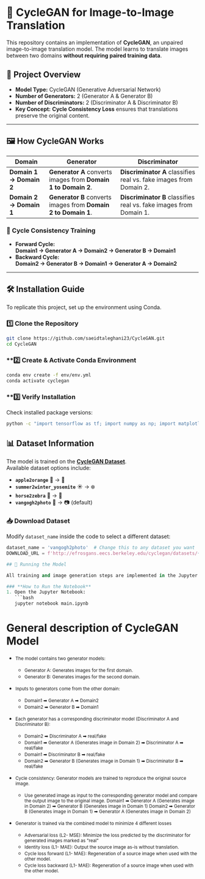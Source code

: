 # 🎨 CycleGAN for Image-to-Image Translation

This repository contains an implementation of **CycleGAN**, an unpaired image-to-image translation model. The model learns to translate images between two domains **without requiring paired training data**.

## 📌 Project Overview
- **Model Type:** CycleGAN (Generative Adversarial Network)
- **Number of Generators:** 2 (Generator A & Generator B)
- **Number of Discriminators:** 2 (Discriminator A & Discriminator B)
- **Key Concept:** **Cycle Consistency Loss** ensures that translations preserve the original content.

---

## 🖼️ How CycleGAN Works

| Domain | Generator | Discriminator |
|--------|-----------|--------------|
| **Domain 1 → Domain 2** | **Generator A** converts images from **Domain 1 to Domain 2**. | **Discriminator A** classifies real vs. fake images from Domain 2. |
| **Domain 2 → Domain 1** | **Generator B** converts images from **Domain 2 to Domain 1**. | **Discriminator B** classifies real vs. fake images from Domain 1. |

### 🔄 Cycle Consistency Training  
- **Forward Cycle:**  
  **Domain1 → Generator A → Domain2 → Generator B → Domain1**  
- **Backward Cycle:**  
  **Domain2 → Generator B → Domain1 → Generator A → Domain2**


---

## 🛠 Installation Guide

To replicate this project, set up the environment using Conda.

### **1️⃣ Clone the Repository**
```bash
git clone https://github.com/saeidtaleghani23/CycleGAN.git
cd CycleGAN
```

### **2️⃣ Create & Activate Conda Environment
```bash
conda env create -f env/env.yml
conda activate cyclegan
```

### **3️⃣ Verify Installation
Check installed package versions:
```bash
python -c "import tensorflow as tf; import numpy as np; import matplotlib; print(tf.__version__, np.__version__, matplotlib.__version__)"

```

## 📊 Dataset Information

The model is trained on the **[CycleGAN Dataset](http://efrosgans.eecs.berkeley.edu/cyclegan/datasets/)**.  
Available dataset options include:  

- **`apple2orange`** 🍏 → 🍊  
- **`summer2winter_yosemite`** ☀️ → ❄️  
- **`horse2zebra`** 🐴 → 🦓  
- **`vangogh2photo`** 🎨 → 📷 (default)  

### **📥 Download Dataset**
Modify `dataset_name` inside the code to select a different dataset:  

```python
dataset_name = 'vangogh2photo'  # Change this to any dataset you want
DOWNLOAD_URL = f'http://efrosgans.eecs.berkeley.edu/cyclegan/datasets/{dataset_name}.zip'

## 🚀 Running the Model  

All training and image generation steps are implemented in the Jupyter Notebook: [`CycleGAN.ipynb`](CycleGAN.ipynb).  

### **How to Run the Notebook**
1. Open the Jupyter Notebook:  
   ```bash
   jupyter notebook main.ipynb
   ```










# General description of CycleGAN Model
- <small> The model contains two generator models: </small>
     - <small> Generator A: Generates images for the first domain. </small>
    - <small> Generator B: Generates images for the second domain. </small>
- <small> Inputs to generators come from the other domain: </small>
     - <small> Domain1 ➡ Generator A ➡ Domain2 </small>
     - <small> Domain2 ➡ Generator B ➡ Domain1 </small>

- <small> Each generator has a corresponding discriminator model (Discriminator A and Discriminator B): </small>
     - <small> Domain2 ➡ Discriminator A ➡ real/fake </small>
     - <small> Domain1 ➡ Generator A  (Generates image in Domain 2) ➡ Discriminator A ➡ real/fake </small>
     - <small> Domain1 ➡ Discriminator B ➡ real/fake </small>
     - <small> Domain2 ➡ Generator B  (Generates image in Domain 1) ➡ Discriminator B ➡ real/fake </small>

- <small> Cycle consistency: Generator models are trained to reproduce the original source image. </small>
     - <small>Use generated image as input to the corresponding generator model and compare the output image to the original image. </small>
      <small> Domain1 ➡ Generator A  (Generates image in Domain 2) ➡ Generator B (Generates image in Domain 1) </small>
      <small> Domain2 ➡ Generator B  (Generates image in Domain 1) ➡ Generator A (Generates image in Domain 2) </small>

- <small> Generator is trained via the combined model to minimize 4 different losses</small>
    - <small> Adversarial loss (L2- MSE): Minimize the loss predicted by the discriminator for generated images marked as "real"</small>
    - <small> Identity loss (L1- MAE): Output the source image as-is without translation.</small>
    - <small> Cycle loss forward (L1- MAE): Regeneration of a source image when used with the other model.</small>
    - <small> Cycle loss backward (L1- MAE): Regeneration of a source image when used with the other model.</small>

    